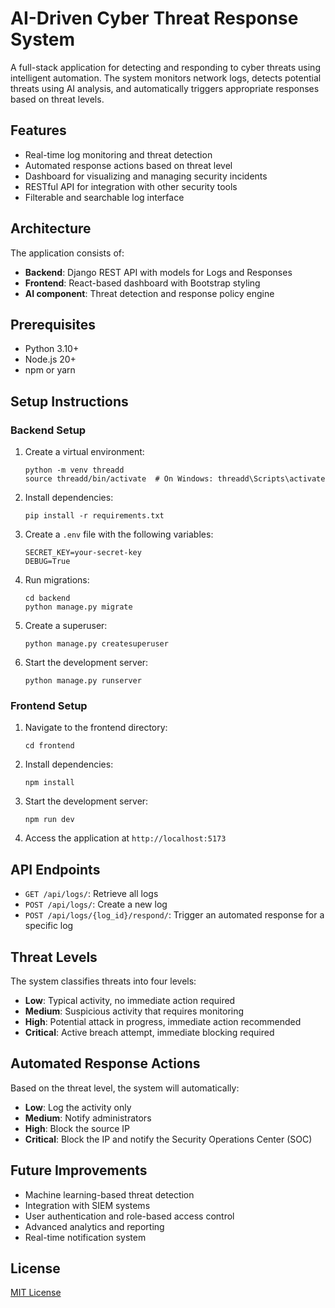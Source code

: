 # AI-Driven Cyber Threat Response System

A full-stack application for detecting and responding to cyber threats using intelligent automation. The system monitors network logs, detects potential threats using AI analysis, and automatically triggers appropriate responses based on threat levels.

## Features

- Real-time log monitoring and threat detection
- Automated response actions based on threat level
- Dashboard for visualizing and managing security incidents
- RESTful API for integration with other security tools
- Filterable and searchable log interface

## Architecture

The application consists of:

- **Backend**: Django REST API with models for Logs and Responses
- **Frontend**: React-based dashboard with Bootstrap styling
- **AI component**: Threat detection and response policy engine

## Prerequisites

- Python 3.10+
- Node.js 20+
- npm or yarn

## Setup Instructions

### Backend Setup

1. Create a virtual environment:
   ```
   python -m venv threadd
   source threadd/bin/activate  # On Windows: threadd\Scripts\activate
   ```

2. Install dependencies:
   ```
   pip install -r requirements.txt
   ```

3. Create a `.env` file with the following variables:
   ```
   SECRET_KEY=your-secret-key
   DEBUG=True
   ```

4. Run migrations:
   ```
   cd backend
   python manage.py migrate
   ```

5. Create a superuser:
   ```
   python manage.py createsuperuser
   ```

6. Start the development server:
   ```
   python manage.py runserver
   ```

### Frontend Setup

1. Navigate to the frontend directory:
   ```
   cd frontend
   ```

2. Install dependencies:
   ```
   npm install
   ```

3. Start the development server:
   ```
   npm run dev
   ```

4. Access the application at `http://localhost:5173`

## API Endpoints

- `GET /api/logs/`: Retrieve all logs
- `POST /api/logs/`: Create a new log
- `POST /api/logs/{log_id}/respond/`: Trigger an automated response for a specific log

## Threat Levels

The system classifies threats into four levels:

- **Low**: Typical activity, no immediate action required
- **Medium**: Suspicious activity that requires monitoring
- **High**: Potential attack in progress, immediate action recommended
- **Critical**: Active breach attempt, immediate blocking required

## Automated Response Actions

Based on the threat level, the system will automatically:

- **Low**: Log the activity only
- **Medium**: Notify administrators
- **High**: Block the source IP
- **Critical**: Block the IP and notify the Security Operations Center (SOC)

## Future Improvements

- Machine learning-based threat detection
- Integration with SIEM systems
- User authentication and role-based access control
- Advanced analytics and reporting
- Real-time notification system


## License

[MIT License](LICENSE)

